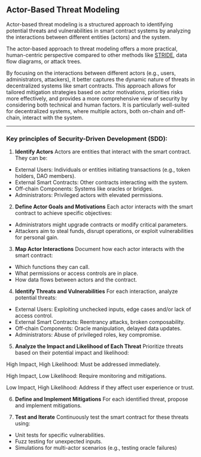 ## Actor-Based Threat Modeling 
Actor-based threat modeling is a structured approach to identifying potential threats and vulnerabilities in smart contract systems by analyzing the interactions between different entities (actors) and the system.

The actor-based approach to threat modeling offers a more practical, human-centric perspective compared to other methods like [STRIDE](https://en.wikipedia.org/wiki/STRIDE_model), data flow diagrams, or attack trees.

By focusing on the interactions between different actors (e.g., users, administrators, attackers), it better captures the dynamic nature of threats in decentralized systems like smart contracts. This approach allows for tailored mitigation strategies based on actor motivations, priorities risks more effectively, and provides a more comprehensive view of security by considering both technical and human factors. It is particularly well-suited for decentralized systems, where multiple actors, both on-chain and off-chain, interact with the system.

---

### Key principles of Security-Driven Development (SDD):

1. **Identify Actors**
Actors are entities that interact with the smart contract. They can be:

* External Users: Individuals or entities initiating transactions (e.g., token holders, DAO members).
* External Smart Contracts: Other contracts interacting with the system.
* Off-chain Components: Systems like oracles or bridges.
* Administrators: Privileged actors with elevated permissions.

2. **Define Actor Goals and Motivations**
Each actor interacts with the smart contract to achieve specific objectives:

* Administrators might upgrade contracts or modify critical parameters.
* Attackers aim to steal funds, disrupt operations, or exploit vulnerabilities for personal gain.

3. **Map Actor Interactions**
Document how each actor interacts with the smart contract:

* Which functions they can call.
* What permissions or access controls are in place.
* How data flows between actors and the contract.

4. **Identify Threats and Vulnerabilities**
For each interaction, analyze potential threats:

* External Users: Exploiting unchecked inputs, edge cases and/or lack of access control.
* External Smart Contracts: Reentrancy attacks, broken composability.
* Off-chain Components: Oracle manipulation, delayed data updates.
* Administrators: Abuse of privileged roles, key compromise.

5. **Analyze the Impact and Likelihood of Each Threat**
Prioritize threats based on their potential impact and likelihood:

High Impact, High Likelihood: Must be addressed immediately.

High Impact, Low Likelihood: Require monitoring and mitigations.

Low Impact, High Likelihood: Address if they affect user experience or trust.

6. **Define and Implement Mitigations**
For each identified threat, propose and implement mitigations.

7. **Test and Iterate**
Continuously test the smart contract for these threats using:

* Unit tests for specific vulnerabilities.
* Fuzz testing for unexpected inputs.
* Simulations for multi-actor scenarios (e.g., testing oracle failures)